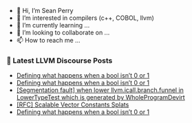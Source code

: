 - 👋 Hi, I’m Sean Perry
- 👀 I’m interested in compilers (c++, COBOL, llvm)
- 🌱 I’m currently learning ...
- 💞️ I’m looking to collaborate on ...
- 📫 How to reach me ...

<!---
s66perry/s66perry is a ✨ special ✨ repository because its `README.md` (this file) appears on your GitHub profile.
You can click the Preview link to take a look at your changes.
--->
### 📕 Latest LLVM Discourse Posts

<!-- DISCOURSE-LLVM:START -->
- [Defining what happens when a bool isn’t 0 or 1](https://discourse.llvm.org/t/defining-what-happens-when-a-bool-isn-t-0-or-1/86778#post_10)
- [Defining what happens when a bool isn’t 0 or 1](https://discourse.llvm.org/t/defining-what-happens-when-a-bool-isn-t-0-or-1/86778#post_9)
- [[Segmentation fault] when lower llvm.icall.branch.funnel in LowerTypeTest which is generated by WholeProgramDevirt](https://discourse.llvm.org/t/segmentation-fault-when-lower-llvm-icall-branch-funnel-in-lowertypetest-which-is-generated-by-wholeprogramdevirt/86674#post_5)
- [[RFC] Scalable Vector Constants Splats](https://discourse.llvm.org/t/rfc-scalable-vector-constants-splats/74789#post_7)
- [Defining what happens when a bool isn’t 0 or 1](https://discourse.llvm.org/t/defining-what-happens-when-a-bool-isn-t-0-or-1/86778#post_8)
<!-- DISCOURSE-LLVM:END -->
